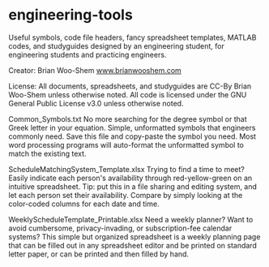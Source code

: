 # engineering-tools
Useful symbols, code file headers, fancy spreadsheet templates, MATLAB codes, and studyguides designed by an engineering student, for engineering students and practicing engineers.

Creator: Brian Woo-Shem    www.brianwooshem.com

License: All documents, spreadsheets, and studyguides are CC-By Brian Woo-Shem unless otherwise noted. All code is licensed under the GNU General Public License v3.0 unless otherwise noted.

Common_Symbols.txt   No more searching for the degree symbol or that Greek letter in your equation. Simple, unformatted symbols that engineers commonly need. Save this file and copy-paste the symbol you need. Most word processing programs will auto-format the unformatted symbol to match the existing text.

ScheduleMatchingSystem_Template.xlsx   Trying to find a time to meet? Easily indicate each person's availability through red-yellow-green on an intuitive spreadsheet. Tip: put this in a file sharing and editing system, and let each person set their availability. Compare by simply looking at the color-coded columns for each date and time.

WeeklyScheduleTemplate_Printable.xlsx   Need a weekly planner? Want to avoid cumbersome, privacy-invading, or subscription-fee calendar systems? This simple but organized spreadsheet is a weekly planning page that can be filled out in any spreadsheet editor and be printed on standard letter paper, or can be printed and then filled by hand.
